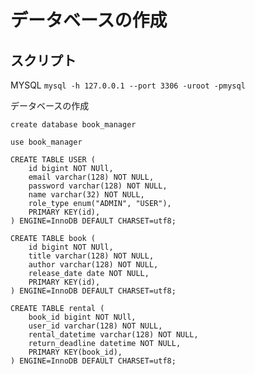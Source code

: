 # データベースの作成

## スクリプト
MYSQL
`mysql -h 127.0.0.1 --port 3306 -uroot -pmysql`

データベースの作成
```mysql
create database book_manager
```

`use book_manager`

```mysql
CREATE TABLE USER (
    id bigint NOT NUll,
    email varchar(128) NOT NULL,
    password varchar(128) NOT NULL,
    name varchar(32) NOT NULL,
    role_type enum("ADMIN", "USER"),
    PRIMARY KEY(id),
) ENGINE=InnoDB DEFAULT CHARSET=utf8;

CREATE TABLE book (
    id bigint NOT NUll,
    title varchar(128) NOT NULL,
    author varchar(128) NOT NULL,
    release_date date NOT NULL,
    PRIMARY KEY(id),
) ENGINE=InnoDB DEFAULT CHARSET=utf8;

CREATE TABLE rental (
    book_id bigint NOT NUll,
    user_id varchar(128) NOT NULL,
    rental_datetime varchar(128) NOT NULL,
    return_deadline datetime NOT NULL,
    PRIMARY KEY(book_id),
) ENGINE=InnoDB DEFAULT CHARSET=utf8;
```

